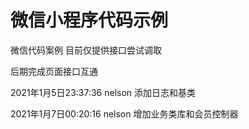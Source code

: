 # 微信小程序代码示例
微信代码案例
目前仅提供接口尝试调取

后期完成页面接口互通

2021年1月5日23:37:36  nelson 添加日志和基类

2021年1月7日00:20:16  nelson 增加业务类库和会员控制器
